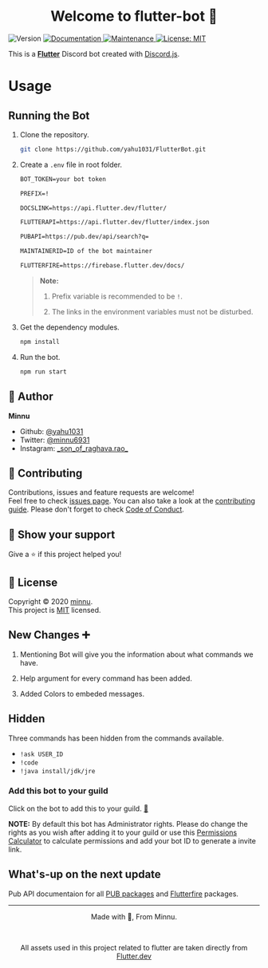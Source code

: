 <h1 align="center">Welcome to flutter-bot 🤖</h1>
<p>
  <img alt="Version" src="https://img.shields.io/badge/version-2.2.2-blue.svg?cacheSeconds=2592000" />
  <a href="https://github.com/yahu1031/FlutterBot#readme" target="_blank">
    <img alt="Documentation" src="https://img.shields.io/badge/documentation-yes-brightgreen.svg" />
  </a>
  <a href="https://github.com/yahu1031/FlutterBot/graphs/commit-activity" target="_blank">
    <img alt="Maintenance" src="https://img.shields.io/badge/Maintained%3F-yes-green.svg" />
  </a>
  <a href="https://github.com/yahu1031/FlutterBot/blob/main/LICENSE" target="_blank">
    <img alt="License: MIT" src="https://img.shields.io/github/license/yahu1031/flutterbot" />
  </a>
</p>

This is a [**Flutter**](https://flutter.dev) Discord bot created with [Discord.js](https://discord.js.org/).

# Usage #

## Running the Bot ##

1) Clone the repository.

    ```sh
    git clone https://github.com/yahu1031/FlutterBot.git
    ```

2) Create a `.env` file in root folder.

    ```txt
    BOT_TOKEN=your bot token

    PREFIX=!

    DOCSLINK=https://api.flutter.dev/flutter/

    FLUTTERAPI=https://api.flutter.dev/flutter/index.json

    PUBAPI=https://pub.dev/api/search?q=

    MAINTAINERID=ID of the bot maintainer

    FLUTTERFIRE=https://firebase.flutter.dev/docs/
    ```

    > **Note:**
    >
    > 1) Prefix variable is recommended to be `!`.
    >
    > 2) The links in the environment variables must not be disturbed.

3) Get the dependency modules.

    ```sh
    npm install
    ```

4) Run the bot.

    ```sh
    npm run start
    ```

## 👤 Author ##

**Minnu**

* Github: [@yahu1031](https://github.com/yahu1031)
* Twitter: [@minnu6931](https://twitter.com/minnu6931)
* Instagram: [\_son_of_raghava.rao\_](https://instagram.com/_son_of_raghava.rao_/)

## 🤝 Contributing ##

Contributions, issues and feature requests are welcome!<br />Feel free to check [issues page](https://github.com/yahu1031/FlutterBot/issues). You can also take a look at the [contributing guide](https://github.com/yahu1031/FlutterBot/blob/main/CONTRIBUTING.md). Please don't forget to check [Code of Conduct](https://github.com/yahu1031/FlutterBot/blob/main/CODE_OF_CONDUCT.md).

## 💪 Show your support ##

Give a ⭐️ if this project helped you!

## 📝 License ##

Copyright © 2020 [minnu](https://github.com/yahu1031).<br />
This project is [MIT](https://github.com/yahu1031/FlutterBot/blob/main/LICENSE) licensed.

## New Changes ➕ ##

1) Mentioning Bot will give you the information about what commands we have.

2) Help argument for every command has been added.

3) Added Colors to embeded messages.

## Hidden ##

Three commands has been hidden from the commands available.
  * `!ask USER_ID`
  * `!code`
  * `!java install/jdk/jre`

### Add this bot to your guild ###

Click on the bot to add this to your guild. [🤖](https://discord.com/api/oauth2/authorize?client_id=756127435065655336&permissions=8&scope=bot)

**NOTE:** By default this bot has Administrator rights. Please do change the rights as you wish after adding it to your guild or use this [Permissions Calculator](https://discordapi.com/permissions.html) to calculate permissions and add your bot ID to generate a invite link.

## What's-up on the next update ##

Pub API documentaion for all [PUB packages](http://pub.dev/) and [Flutterfire](https://firebase.flutter.dev/) packages. 

***

<p align="center"> Made with 💚, From Minnu. </p> <br />
<p align="center">All assets used in this project related to flutter are taken directly from <a href="https://flutter.dev">Flutter.dev</a></p>
